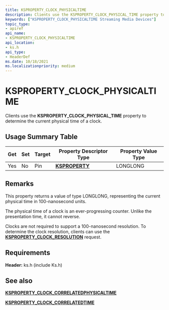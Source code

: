 ```yaml
---
title: KSPROPERTY_CLOCK_PHYSICALTIME
description: Clients use the KSPROPERTY_CLOCK_PHYSICAL_TIME property to determine the current physical time of a clock.
keywords: ["KSPROPERTY_CLOCK_PHYSICALTIME Streaming Media Devices"]
topic_type:
- apiref
api_name:
- KSPROPERTY_CLOCK_PHYSICALTIME
api_location:
- ks.h
api_type:
- HeaderDef
ms.date: 10/18/2021
ms.localizationpriority: medium
---
```


# KSPROPERTY_CLOCK_PHYSICALTIME

Clients use the **KSPROPERTY_CLOCK_PHYSICAL_TIME** property to determine the current physical time of a clock.

## Usage Summary Table

| Get | Set | Target | Property Descriptor Type | Property Value Type |
|--|--|--|--|--|
| Yes | No | Pin | [**KSPROPERTY**](/windows-hardware/drivers/stream/ksproperty-structure) | LONGLONG |

## Remarks

This property returns a value of type LONGLONG, representing the current physical time in 100-nanosecond units.

The physical time of a clock is an ever-progressing counter. Unlike the presentation time, it cannot reverse.

Clocks are not required to support a 100-nanosecond resolution. To determine the clock resolution, clients can use the [**KSPROPERTY_CLOCK_RESOLUTION**](ksproperty-clock-resolution.md) request.

## Requirements

**Header:** ks.h (include Ks.h)

## See also

[**KSPROPERTY_CLOCK_CORRELATEDPHYSICALTIME**](ksproperty-clock-correlatedphysicaltime.md)

[**KSPROPERTY_CLOCK_CORRELATEDTIME**](ksproperty-clock-correlatedtime.md)
